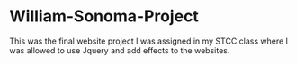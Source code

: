 # William-Sonoma-Project
This was the final website project I was assigned in my STCC class where I was allowed to use Jquery and add effects to the websites.
